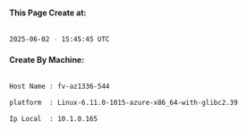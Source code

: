 
   
#### This Page Create at:

```bash

2025-06-02 - 15:45:45 UTC

```

#### Create By Machine:

```bash

Host Name : fv-az1336-544

platform  : Linux-6.11.0-1015-azure-x86_64-with-glibc2.39

Ip Local  : 10.1.0.165

```

